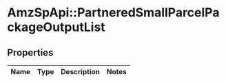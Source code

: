 # AmzSpApi::PartneredSmallParcelPackageOutputList

## Properties
Name | Type | Description | Notes
------------ | ------------- | ------------- | -------------

